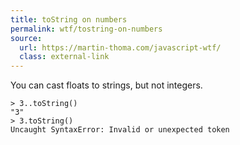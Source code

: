 ```yaml
---
title: toString on numbers
permalink: wtf/tostring-on-numbers
source:
  url: https://martin-thoma.com/javascript-wtf/
  class: external-link
---
```


You can cast floats to strings, but not integers.

```
> 3..toString()
"3"
> 3.toString()
Uncaught SyntaxError: Invalid or unexpected token
```
